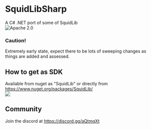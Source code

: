 # SquidLibSharp
A C# .NET port of some of SquidLib  
![Apache 2.0](https://img.shields.io/github/license/yellowstonegames/SquidLibSharp)

### Caution!
Extremely early state, expect there to be lots of sweeping changes as things are added and assessed.

## How to get as SDK
Available from nuget as "SquidLib" or directly from https://www.nuget.org/packages/SquidLib/  
<a href="https://www.nuget.org/packages/SquidLib/">
<img src="https://img.shields.io/nuget/v/SquidLib" />
</a>
 

## Community
Join the discord at https://discord.gg/aQtmqXt
